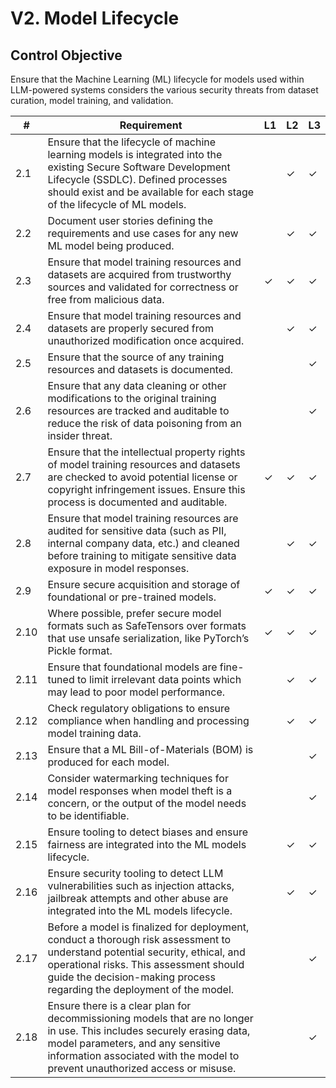 # V2. Model Lifecycle

## Control Objective
Ensure that the Machine Learning (ML) lifecycle for models used within LLM-powered systems considers the various security threats from dataset curation, model training, and validation.  

| # | Requirement | L1 | L2 | L3 |
| - | ---------- | -- | -- | -- |
| 2.1 | Ensure that the lifecycle of machine learning models is integrated into the existing Secure Software Development Lifecycle (SSDLC). Defined processes should exist and be available for each stage of the lifecycle of ML models. |      | ✓ | ✓ |
| 2.2 | Document user stories defining the requirements and use cases for any new ML model being produced. |      | ✓ | ✓ |
| 2.3 | Ensure that model training resources and datasets are acquired from trustworthy sources and validated for correctness or free from malicious data.  | ✓ | ✓ | ✓ |
| 2.4 | Ensure that model training resources and datasets are properly secured from unauthorized modification once acquired. |      | ✓ | ✓ |
| 2.5 | Ensure that the source of any training resources and datasets is documented. |      |      | ✓ |
| 2.6 | Ensure that any data cleaning or other modifications to the original training resources are tracked and auditable to reduce the risk of data poisoning from an insider threat. |      |      | ✓ |
| 2.7 | Ensure that the intellectual property rights of model training resources and datasets are checked to avoid potential license or copyright infringement issues. Ensure this process is documented and auditable. | ✓ | ✓ | ✓ |
| 2.8 | Ensure that model training resources are audited for sensitive data (such as PII, internal company data, etc.) and cleaned before training to mitigate sensitive data exposure in model responses. |      | ✓ | ✓ |
| 2.9 | Ensure secure acquisition and storage of foundational or pre-trained models. | ✓ | ✓ | ✓ |
| 2.10 | Where possible, prefer secure model formats such as SafeTensors over formats that use unsafe serialization, like PyTorch’s Pickle format. | ✓ | ✓ | ✓ |
| 2.11 | Ensure that foundational models are fine-tuned to limit irrelevant data points which may lead to poor model performance. |      | ✓ | ✓ |
| 2.12 | Check regulatory obligations to ensure compliance when handling and processing model training data. |      | ✓ | ✓ |
| 2.13 | Ensure that a ML Bill-of-Materials (BOM) is produced for each model. |      |      | ✓ |
| 2.14 | Consider watermarking techniques for model responses when model theft is a concern, or the output of the model needs to be identifiable. |      |      | ✓ |
| 2.15 | Ensure tooling to detect biases and ensure fairness are integrated into the ML models lifecycle. |      | ✓ | ✓ |
| 2.16 | Ensure security tooling to detect LLM vulnerabilities such as injection attacks, jailbreak attempts and other abuse are integrated into the ML models lifecycle. |      | ✓ | ✓ |
| 2.17 | Before a model is finalized for deployment, conduct a thorough risk assessment to understand potential security, ethical, and operational risks. This assessment should guide the decision-making process regarding the deployment of the model. |      |      | ✓ |
| 2.18 | Ensure there is a clear plan for decommissioning models that are no longer in use. This includes securely erasing data, model parameters, and any sensitive information associated with the model to prevent unauthorized access or misuse. |      |      | ✓ |
